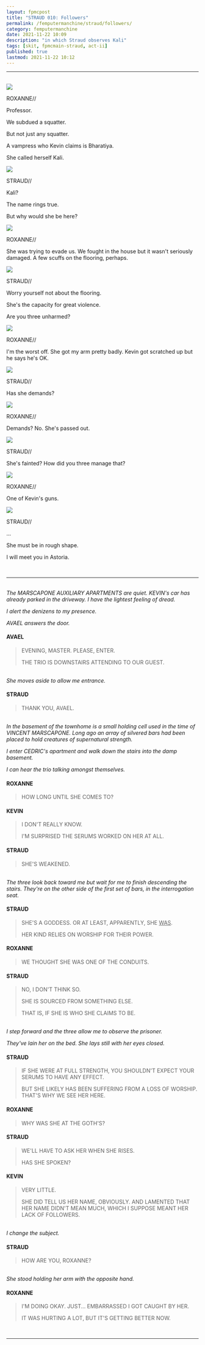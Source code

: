 ```yaml
---
layout: fpmcpost
title: "STRAUD 010: Followers"
permalink: /femputermanchine/straud/followers/
category: femputermanchine
date: 2021-11-22 10:09
description: "in which Straud observes Kali"
tags: [skit, fpmcmain-straud, act-ii]
published: true
lastmod: 2021-11-22 10:12
---
```

[//]: # ( 11/22/21  -added)

*****
<br>
<div class="chat-box">
<img src="{{ site.url }}/assets/tb/roxanne-tb-sm.jpg" class="chat-portrait" />
<p class="ppl-sez">ROXANNE//</p>
<p class="ppl-sez">Professor.</p>
<p class="ppl-sez">We subdued a squatter.</p>
<p class="ppl-sez">But not just any squatter. </p>
<p class="ppl-sez">A vampress who Kevin claims is Bharatiya.</p>
<p class="ppl-sez">She called herself Kali.</p>
</div>

<div class="chat-box">
<img src="{{ site.url }}/assets/tb/straud-tb-fine.jpg" class="chat-portrait" />
<p class="ppl-sez">STRAUD//</p>
<p class="ppl-sez">Kali?</p>
<p class="ppl-sez">The name rings true.</p>
<p class="ppl-sez">But why would she be here?</p>
</div>

<div class="chat-box">
<img src="{{ site.url }}/assets/tb/roxanne-tb-sm.jpg" class="chat-portrait" />
<p class="ppl-sez">ROXANNE//</p>
<p class="ppl-sez">She was trying to evade us. We fought in the house but it wasn't seriously damaged. A few scuffs on the flooring, perhaps.</p>
</div>

<div class="chat-box">
<img src="{{ site.url }}/assets/tb/straud-tb-fine.jpg" class="chat-portrait" />
<p class="ppl-sez">STRAUD//</p>
<p class="ppl-sez">Worry yourself not about the flooring.</p>
<p class="ppl-sez">She's the capacity for great violence.</p>
<p class="ppl-sez">Are you three unharmed?</p>
</div>

<div class="chat-box">
<img src="{{ site.url }}/assets/tb/roxanne-tb-sm.jpg" class="chat-portrait" />
<p class="ppl-sez">ROXANNE//</p>
<p class="ppl-sez">I'm the worst off. She got my arm pretty badly. Kevin got scratched up but he says he's OK.</p>
</div>

<div class="chat-box">
<img src="{{ site.url }}/assets/tb/straud-tb-fine.jpg" class="chat-portrait" />
<p class="ppl-sez">STRAUD//</p>
<p class="ppl-sez">Has she demands?</p>
</div>

<div class="chat-box">
<img src="{{ site.url }}/assets/tb/roxanne-tb-sm.jpg" class="chat-portrait" />
<p class="ppl-sez">ROXANNE//</p>
<p class="ppl-sez">Demands? No. She's passed out.</p>
</div>

<div class="chat-box">
<img src="{{ site.url }}/assets/tb/straud-tb-fine.jpg" class="chat-portrait" />
<p class="ppl-sez">STRAUD//</p>
<p class="ppl-sez">She's fainted? How did you three manage that?</p>
</div>

<div class="chat-box">
<img src="{{ site.url }}/assets/tb/roxanne-tb-sm.jpg" class="chat-portrait" />
<p class="ppl-sez">ROXANNE//</p>
<p class="ppl-sez">One of Kevin's guns.</p>
</div>

<div class="chat-box">
<img src="{{ site.url }}/assets/tb/straud-tb-fine.jpg" class="chat-portrait" />
<p class="ppl-sez">STRAUD//</p>
<p class="ppl-sez">...</p>
<p class="ppl-sez">She must be in rough shape.</p>
<p class="ppl-sez">I will meet you in Astoria.</p>
</div>
<br>

*****
<br><i>The MARSCAPONE AUXILIARY APARTMENTS are quiet. KEVIN's car has already parked in the driveway. I have the lightest feeling of dread.</i>

<i>I alert the denizens to my presence.</i>

<i>AVAEL answers the door.</i>

#### AVAEL

> EVENING, MASTER. PLEASE, ENTER.
> 
> THE TRIO IS DOWNSTAIRS ATTENDING TO OUR GUEST.

<BR><I>She moves aside to allow me entrance.</i>

#### STRAUD

> THANK YOU, AVAEL.

<BR><I>In the basement of the townhome is a small holding cell used in the time of VINCENT MARSCAPONE. Long ago an array of silvered bars had been placed to hold creatures of supernatural strength.</i>

<i>I enter CEDRIC's apartment and walk down the stairs into the damp basement.</i>

<i>I can hear the trio talking amongst themselves.</i>

#### ROXANNE

> HOW LONG UNTIL SHE COMES TO?

#### KEVIN

> I DON'T REALLY KNOW.
> 
> I'M SURPRISED THE SERUMS WORKED ON HER AT ALL.

#### STRAUD

> SHE'S WEAKENED.

<BR><I>The three look back toward me but wait for me to finish descending the stairs. They're on the other side of the first set of bars, in the interrogation seat.</I>

#### STRAUD

> SHE'S A GODDESS. OR AT LEAST, APPARENTLY, SHE <U>WAS</U>.
> 
> HER KIND RELIES ON WORSHIP FOR THEIR POWER.

#### ROXANNE

> WE THOUGHT SHE WAS ONE OF THE CONDUITS.

#### STRAUD

> NO, I DON'T THINK SO.
> 
> SHE IS SOURCED FROM SOMETHING ELSE.
> 
> THAT IS, IF SHE IS WHO SHE CLAIMS TO BE.

<BR><I>I step forward and the three allow me to observe the prisoner.</i>

<i>They've lain her on the bed. She lays still with her eyes closed.</i>

#### STRAUD

> IF SHE WERE AT FULL STRENGTH, YOU SHOULDN'T EXPECT YOUR SERUMS TO HAVE ANY EFFECT.
> 
> BUT SHE LIKELY HAS BEEN SUFFERING FROM A LOSS OF WORSHIP. THAT'S WHY WE SEE HER HERE.

#### ROXANNE

> WHY WAS SHE AT THE GOTH'S?

#### STRAUD

> WE'LL HAVE TO ASK HER WHEN SHE RISES.
> 
> HAS SHE SPOKEN?

#### KEVIN

> VERY LITTLE.
> 
> SHE DID TELL US HER NAME, OBVIOUSLY. AND LAMENTED THAT HER NAME DIDN'T MEAN MUCH, WHICH I SUPPOSE MEANT HER LACK OF FOLLOWERS.

<BR><I>I change the subject.</i>

#### STRAUD 

> HOW ARE YOU, ROXANNE?

<BR><I>She stood holding her arm with the opposite hand.</i>

#### ROXANNE

> I'M DOING OKAY. JUST... EMBARRASSED I GOT CAUGHT BY HER.
> 
> IT WAS HURTING A LOT, BUT IT'S GETTING BETTER NOW.

<BR>

*****

